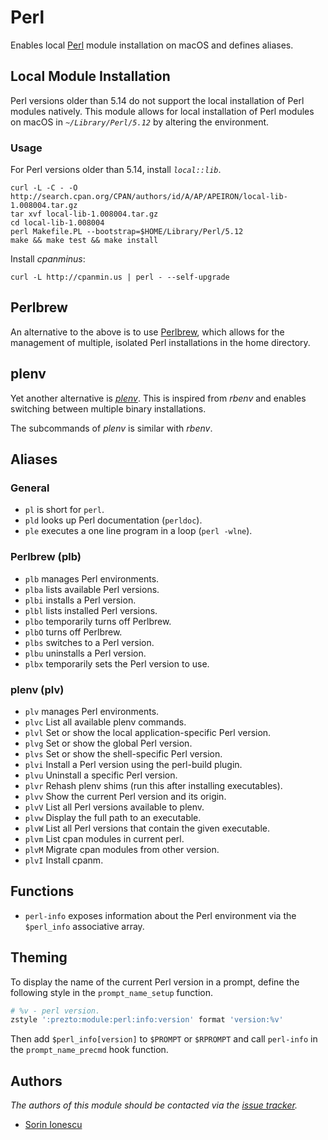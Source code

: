 # Perl

Enables local [Perl][1] module installation on macOS and defines aliases.

## Local Module Installation

Perl versions older than 5.14 do not support the local installation of Perl
modules natively. This module allows for local installation of Perl modules on
macOS in _`~/Library/Perl/5.12`_ by altering the environment.

### Usage

For Perl versions older than 5.14, install _`local::lib`_.

```console
curl -L -C - -O http://search.cpan.org/CPAN/authors/id/A/AP/APEIRON/local-lib-1.008004.tar.gz
tar xvf local-lib-1.008004.tar.gz
cd local-lib-1.008004
perl Makefile.PL --bootstrap=$HOME/Library/Perl/5.12
make && make test && make install
```

Install _cpanminus_:

```console
curl -L http://cpanmin.us | perl - --self-upgrade
```

## Perlbrew

An alternative to the above is to use [Perlbrew][2], which allows for the
management of multiple, isolated Perl installations in the home directory.

## plenv

Yet another alternative is [_plenv_][3]. This is inspired from _rbenv_ and
enables switching between multiple binary installations.

The subcommands of _plenv_ is similar with _rbenv_.

## Aliases

### General

- `pl` is short for `perl`.
- `pld` looks up Perl documentation (`perldoc`).
- `ple` executes a one line program in a loop (`perl -wlne`).

### Perlbrew (plb)

- `plb` manages Perl environments.
- `plba` lists available Perl versions.
- `plbi` installs a Perl version.
- `plbl` lists installed Perl versions.
- `plbo` temporarily turns off Perlbrew.
- `plbO` turns off Perlbrew.
- `plbs` switches to a Perl version.
- `plbu` uninstalls a Perl version.
- `plbx` temporarily sets the Perl version to use.

### plenv (plv)

- `plv` manages Perl environments.
- `plvc` List all available plenv commands.
- `plvl` Set or show the local application-specific Perl version.
- `plvg` Set or show the global Perl version.
- `plvs` Set or show the shell-specific Perl version.
- `plvi` Install a Perl version using the perl-build plugin.
- `plvu` Uninstall a specific Perl version.
- `plvr` Rehash plenv shims (run this after installing executables).
- `plvv` Show the current Perl version and its origin.
- `plvV` List all Perl versions available to plenv.
- `plvw` Display the full path to an executable.
- `plvW` List all Perl versions that contain the given executable.
- `plvm` List cpan modules in current perl.
- `plvM` Migrate cpan modules from other version.
- `plvI` Install cpanm.

## Functions

- `perl-info` exposes information about the Perl environment via the
  `$perl_info` associative array.

## Theming

To display the name of the current Perl version in a prompt, define the
following style in the `prompt_name_setup` function.

```sh
# %v - perl version.
zstyle ':prezto:module:perl:info:version' format 'version:%v'
```

Then add `$perl_info[version]` to `$PROMPT` or `$RPROMPT` and call
`perl-info` in the `prompt_name_precmd` hook function.

## Authors

_The authors of this module should be contacted via the [issue tracker][4]._

- [Sorin Ionescu](https://github.com/sorin-ionescu)

[1]: https://www.perl.org
[2]: https://perlbrew.pl
[3]: https://github.com/tokuhirom/plenv
[4]: https://github.com/sorin-ionescu/prezto/issues
